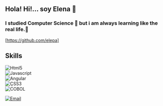 ## Hola! Hi!... soy Elena   👋
### I studied Computer Science 🔭 but i am always learning like the real life.🌱
 
 [https://github.com/elepa]

## Skills
![Html5](https://img.shields.io/badge/Html5-3DDC84?style=for-the-badge&logo=html5&logoColor=white&labelColor=101010)</br>
![Javascript](https://img.shields.io/badge/Javascript-3DDC84?style=for-the-badge&logo=javascript&logoColor=white&labelColor=101010)</br>
![Angular](https://img.shields.io/badge/Angular-3DDC84?style=for-the-badge&logo=angular&logoColor=white&labelColor=101010)</br>
![ÇSS3](https://img.shields.io/badge/Css3-3DDC84?style=for-the-badge&logo=css3&logoColor=white&labelColor=101010)</br>
![COBOL](https://img.shields.io/badge/Cobol-3DDC84?style=for-the-badge&logo=cobol&logoColor=white&labelColor=101010)</br>

[![Email](https://img.shields.io/badge/Email-44a3f1?style=for-the-badge&logo=gmail&logoColor=white&labelColor=101010)](https://outlook.office365.com/mail/)

<!--
**elepa/elepa** is a ✨ _special_ ✨ repository because its `README.md` (this file) appears on your GitHub profile.

Here are some ideas to get you started:

- 🔭 I’m currently working on ...
- 🌱 I’m currently learning ...
- 👯 I’m looking to collaborate on ...
- 🤔 I’m looking for help with ...
- 💬 Ask me about ...
- 📫 How to reach me: ...
- 😄 Pronouns: ...
- ⚡ Fun fact: ...
-->
